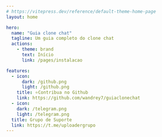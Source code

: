 ```yaml
---
# https://vitepress.dev/reference/default-theme-home-page
layout: home

hero:
  name: "Guia clone chat"
  tagline: Um guia completo do clone chat
  actions:
    - theme: brand
      text: Início
      link: /pages/instalacao

features:
  - icon:
      dark: /github.png
      light: /github.png
    title: ⭐Contribua no Github
    link: https://github.com/wandrey7/guiaclonechat
  - icon:
    dark: /telegram.png
    light: /telegram.png
  title: Grupo de Suporte
  link: https://t.me/uploadergrupo
---
```

